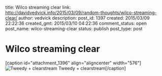 title: Wilco streaming clear
link: http://davidvedvick.info/2015/03/09/random-thoughts/wilco-streaming-clear/
author: vedvick
description: 
post_id: 1397
created: 2015/03/09 22:22:36
created_gmt: 2015/03/10 04:22:36
comment_status: open
post_name: wilco-streaming-clear
status: publish
post_type: post

# Wilco streaming clear

[caption id="attachment_1396" align="aligncenter" width="576"]![Tweedy + clearstream](/wp-content/uploads/2015/03/tmp_17386-Screenshot_2015-03-09-23-17-49-344938572-576x1024.png) Tweedy + clearstream[/caption]